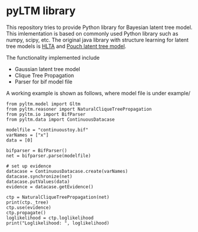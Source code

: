 # pyLTM library

This repository tries to provide Python library for Bayesian latent tree model. This imlementation is based on commonly used Python library such as numpy, scipy, etc. The original java library with structure learning for latent tree models is [HLTA](https://github.com/kmpoon/hlta) and [Pouch latent tree model](https://github.com/kmpoon/pltm-east).

The functionality implemented include
* Gaussian latent tree model
* Clique Tree Propagation
* Parser for bif model file

A working example is shown as follows, where model file is under example/

```
from pyltm.model import Gltm
from pyltm.reasoner import NaturalCliqueTreePropagation
from pyltm.io import BifParser
from pyltm.data import ContinuousDatacase

modelfile = "continuoustoy.bif"
varNames = ["x"]
data = [0]

bifparser = BifParser()
net = bifparser.parse(modelfile)

# set up evidence
datacase = ContinuousDatacase.create(varNames)
datacase.synchronize(net)
datacase.putValues(data)
evidence = datacase.getEvidence()

ctp = NaturalCliqueTreePropagation(net)
print(ctp._tree)
ctp.use(evidence)
ctp.propagate()
loglikelihood = ctp.loglikelihood
print("Loglikelihood: ", loglikelihood)

```